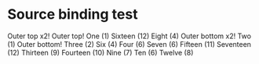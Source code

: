 # Source binding test

Outer top x2!
Outer top!
One (1)
Sixteen (12)
Eight (4)
Outer bottom x2!
Two (1)
Outer bottom!
Three (2)
Six (4)
Four (6)
Seven (6)
Fifteen (11)
Seventeen (12)
Thirteen (9)
Fourteen (10)
Nine (7)
Ten (6)
Twelve (8)
